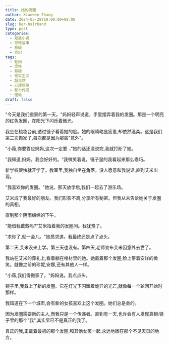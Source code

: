 ```yaml
---
title: 她的发圈
author: Xiaowen Zhang
date: 2024-05-28T10:00:00+08:00
slug: her-hairband
type: post
categories:
  - 短篇小说
  - 恐怖故事
  - 悬疑
  - 奇幻
tags:
  - 轮回
  - 恐怖
  - 悬疑
  - 现实主义
  - 超自然
  - 心理惊悚
  - 都市传说
  - 怪诞
draft: false
---
```


"今天是我们搬家的第一天。"妈妈轻声说道，手里摆弄着我的发圈。那是一个明亮的红色发圈，在阳光下闪烁着微光。

我坐在梳妆台前,透过镜子看着她的脸。她的眼睛略显疲惫,却依然温柔。这是我们第三次搬家了,每次都是因为那些"意外"。

"小薇,你要答应妈妈,这次一定要..."她的话还没说完,我就打断了她。

"我知道,妈妈。我会好好的。"我微笑着说。镜子里的我看起来那么乖巧。

新学校很快就开学了。教室里,我独自坐在角落。没人愿意和我说话,直到艾米出现。

"我喜欢你的发圈。"她说。那天放学后,我们一起去了游乐场。

艾米成了我最好的朋友。我们形影不离,分享所有秘密。但我从未告诉她关于发圈的真相。

直到那个阴雨绵绵的下午。

"能借我戴戴吗?"艾米指着我的发圈问。我犹豫了。

"求你了,就一会儿。"她恳求道。我最终还是点了点头。

第二天,艾米没来上学。第三天也没有。第四天,老师宣布艾米因意外去世了。

我站在艾米的葬礼上,看着躺在棺材里的她。她戴着那个发圈,脸上带着安详的微笑。就像之前的珍妮,安娜,还有其他人一样。

"小薇,我们得搬家了。"妈妈说。我点点头。

镜子里,我戴上了新的发圈。它在灯光下闪耀着诡异的光芒,就像每一个轮回开始时那样。

我知道在下一个城市,会有新的女孩喜欢上这个发圈。她们总是会的。

因为发圈需要新的主人,而我只是一个传递者。直到有一天,也许会有人发现真相:镜子里的那个"我",其实早已不是真正的我了。

真正的我,正戴着最初的那个发圈,和其他女孩一起,永远地困在那个不见天日的地方。
